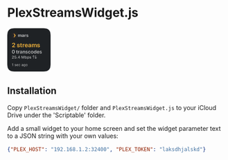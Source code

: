 # PlexStreamsWidget.js

<img src="preview.png" width="100">

## Installation

Copy `PlexStreamsWidget/` folder and `PlexStreamsWidget.js` to your iCloud Drive under the 'Scriptable' folder.

Add a small widget to your home screen and set the widget parameter text to a JSON string with your own values:

```json
{"PLEX_HOST": "192.168.1.2:32400", "PLEX_TOKEN": "laksdhjalskd"}
```